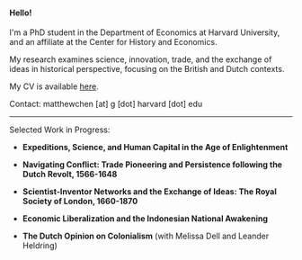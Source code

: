 #### Hello!

I'm a PhD student in the Department of Economics at Harvard University, and an affiliate at the Center for History and Economics.

My research examines science, innovation, trade, and the exchange of ideas in historical perspective, focusing on the British and Dutch contexts.

My CV is available [here](https://matthewleechen.github.io/cv/MLC_CV_31_Aug_2023.pdf).



Contact: matthewchen [at] g [dot] harvard [dot] edu 

--------

Selected Work in Progress:

- **Expeditions, Science, and Human Capital in the Age of Enlightenment**

- **Navigating Conflict: Trade Pioneering and Persistence following the Dutch Revolt, 1566-1648**

- **Scientist-Inventor Networks and the Exchange of Ideas: The Royal Society of London, 1660-1870**

- **Economic Liberalization and the Indonesian National Awakening**

- **The Dutch Opinion on Colonialism** (with Melissa Dell and Leander Heldring)
